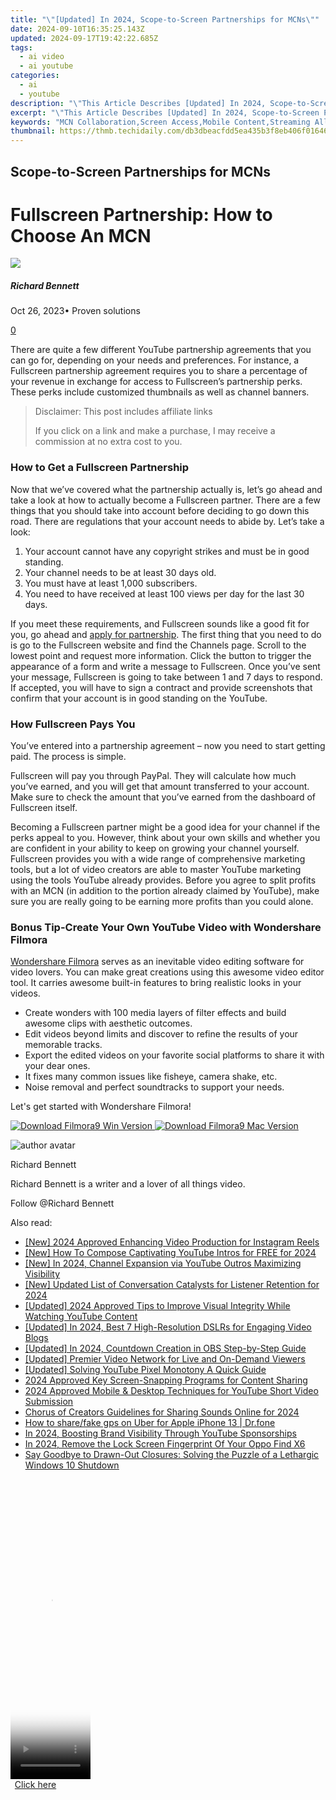 ```yaml
---
title: "\"[Updated] In 2024, Scope-to-Screen Partnerships for MCNs\""
date: 2024-09-10T16:35:25.143Z
updated: 2024-09-17T19:42:22.685Z
tags:
  - ai video
  - ai youtube
categories:
  - ai
  - youtube
description: "\"This Article Describes [Updated] In 2024, Scope-to-Screen Partnerships for MCNs\""
excerpt: "\"This Article Describes [Updated] In 2024, Scope-to-Screen Partnerships for MCNs\""
keywords: "MCN Collaboration,Screen Access,Mobile Content,Streaming Alliances,Content Scope,Network Reach,Partnership Growth"
thumbnail: https://thmb.techidaily.com/db3dbeacfdd5ea435b3f8eb406f01646288938a037fe9e28d65cbe9fbebcdbb0.png
---
```


## Scope-to-Screen Partnerships for MCNs

# Fullscreen Partnership: How to Choose An MCN

![](https://images.wondershare.com/filmora/article-images/richard-bennett.jpg)

##### Richard Bennett

 Oct 26, 2023• Proven solutions

[0](#commentsBoxSeoTemplate)

There are quite a few different YouTube partnership agreements that you can go for, depending on your needs and preferences. For instance, a Fullscreen partnership agreement requires you to share a percentage of your revenue in exchange for access to Fullscreen’s partnership perks. These perks include customized thumbnails as well as channel banners.

>  Disclaimer: This post includes affiliate links
>
>  If you click on a link and make a purchase, I may receive a commission at no extra cost to you.
>

### How to Get a Fullscreen Partnership

Now that we’ve covered what the partnership actually is, let’s go ahead and take a look at how to actually become a Fullscreen partner. There are a few things that you should take into account before deciding to go down this road. There are regulations that your account needs to abide by. Let’s take a look:

1. Your account cannot have any copyright strikes and must be in good standing.
2. Your channel needs to be at least 30 days old.
3. You must have at least 1,000 subscribers.
4. You need to have received at least 100 views per day for the last 30 days.

If you meet these requirements, and Fullscreen sounds like a good fit for you, go ahead and [apply for partnership](http://fullscreenmedia.co/apply/). The first thing that you need to do is go to the Fullscreen website and find the Channels page. Scroll to the lowest point and request more information. Click the button to trigger the appearance of a form and write a message to Fullscreen. Once you’ve sent your message, Fullscreen is going to take between 1 and 7 days to respond. If accepted, you will have to sign a contract and provide screenshots that confirm that your account is in good standing on the YouTube.

### How Fullscreen Pays You

You’ve entered into a partnership agreement – now you need to start getting paid. The process is simple.

Fullscreen will pay you through PayPal. They will calculate how much you’ve earned, and you will get that amount transferred to your account. Make sure to check the amount that you’ve earned from the dashboard of Fullscreen itself.

Becoming a Fullscreen partner might be a good idea for your channel if the perks appeal to you. However, think about your own skills and whether you are confident in your ability to keep on growing your channel yourself. Fullscreen provides you with a wide range of comprehensive marketing tools, but a lot of video creators are able to master YouTube marketing using the tools YouTube already provides. Before you agree to split profits with an MCN (in addition to the portion already claimed by YouTube), make sure you are really going to be earning more profits than you could alone.

### Bonus Tip-Create Your Own YouTube Video with Wondershare Filmora

[Wondershare Filmora](https://tools.techidaily.com/wondershare/filmora/download/) serves as an inevitable video editing software for video lovers. You can make great creations using this awesome video editor tool. It carries awesome built-in features to bring realistic looks in your videos.

* Create wonders with 100 media layers of filter effects and build awesome clips with aesthetic outcomes.
* Edit videos beyond limits and discover to refine the results of your memorable tracks.
* Export the edited videos on your favorite social platforms to share it with your dear ones.
* It fixes many common issues like fisheye, camera shake, etc.
* Noise removal and perfect soundtracks to support your needs.

Let's get started with Wondershare Filmora!

[![Download Filmora9 Win Version](https://images.wondershare.com/filmora/guide/download-btn-win.jpg) ](https://tools.techidaily.com/wondershare/filmora/download/) [![Download Filmora9 Mac Version](https://images.wondershare.com/filmora/guide/download-btn-mac.jpg) ](https://tools.techidaily.com/wondershare/filmora/download/)

![author avatar](https://images.wondershare.com/filmora/article-images/richard-bennett.jpg)

Richard Bennett

Richard Bennett is a writer and a lover of all things video.

Follow @Richard Bennett

<ins class="adsbygoogle"
     style="display:block"
     data-ad-format="autorelaxed"
     data-ad-client="ca-pub-7571918770474297"
     data-ad-slot="1223367746"></ins>

<ins class="adsbygoogle"
     style="display:block"
     data-ad-client="ca-pub-7571918770474297"
     data-ad-slot="8358498916"
     data-ad-format="auto"
     data-full-width-responsive="true"></ins>

<span class="atpl-alsoreadstyle">Also read:</span>
<div><ul>
<li><a href="https://vimeo-videos.techidaily.com/new-2024-approved-enhancing-video-production-for-instagram-reels/"><u>[New] 2024 Approved Enhancing Video Production for Instagram Reels</u></a></li>
<li><a href="https://youtube-lab.techidaily.com/ow-to-compose-captivating-youtube-intros-for-free-for-2024/"><u>[New] How To Compose Captivating YouTube Intros for FREE for 2024</u></a></li>
<li><a href="https://youtube-lab.techidaily.com/n-2024-channel-expansion-via-youtube-outros-maximizing-visibility/"><u>[New] In 2024, Channel Expansion via YouTube Outros Maximizing Visibility</u></a></li>
<li><a href="https://fox-links.techidaily.com/new-updated-list-of-conversation-catalysts-for-listener-retention-for-2024/"><u>[New] Updated List of Conversation Catalysts for Listener Retention for 2024</u></a></li>
<li><a href="https://youtube-lab.techidaily.com/ed-2024-approved-tips-to-improve-visual-integrity-while-watching-youtube-content/"><u>[Updated] 2024 Approved Tips to Improve Visual Integrity While Watching YouTube Content</u></a></li>
<li><a href="https://youtube-docs.techidaily.com/ed-in-2024-best-7-high-resolution-dslrs-for-engaging-video-blogs/"><u>[Updated] In 2024, Best 7 High-Resolution DSLRs for Engaging Video Blogs</u></a></li>
<li><a href="https://video-capture.techidaily.com/updated-in-2024-countdown-creation-in-obs-step-by-step-guide/"><u>[Updated] In 2024, Countdown Creation in OBS Step-by-Step Guide</u></a></li>
<li><a href="https://extra-guidance.techidaily.com/updated-premier-video-network-for-live-and-on-demand-viewers/"><u>[Updated] Premier Video Network for Live and On-Demand Viewers</u></a></li>
<li><a href="https://youtube-lab.techidaily.com/ed-solving-youtube-pixel-monotony-a-quick-guide/"><u>[Updated] Solving YouTube Pixel Monotony A Quick Guide</u></a></li>
<li><a href="https://youtube-lab.techidaily.com/approved-key-screen-snapping-programs-for-content-sharing/"><u>2024 Approved Key Screen-Snapping Programs for Content Sharing</u></a></li>
<li><a href="https://youtube-lab.techidaily.com/approved-mobile-and-desktop-techniques-for-youtube-short-video-submission/"><u>2024 Approved Mobile & Desktop Techniques for YouTube Short Video Submission</u></a></li>
<li><a href="https://youtube-lab.techidaily.com/s-of-creators-guidelines-for-sharing-sounds-online-for-2024/"><u>Chorus of Creators Guidelines for Sharing Sounds Online for 2024</u></a></li>
<li><a href="https://fake-location.techidaily.com/how-to-sharefake-gps-on-uber-for-apple-iphone-13-drfone-by-drfone-virtual-ios/"><u>How to share/fake gps on Uber for Apple iPhone 13 | Dr.fone</u></a></li>
<li><a href="https://extra-resources.techidaily.com/in-2024-boosting-brand-visibility-through-youtube-sponsorships/"><u>In 2024, Boosting Brand Visibility Through YouTube Sponsorships</u></a></li>
<li><a href="https://easy-unlock-android.techidaily.com/in-2024-remove-the-lock-screen-fingerprint-of-your-oppo-find-x6-by-drfone-android/"><u>In 2024, Remove the Lock Screen Fingerprint Of Your Oppo Find X6</u></a></li>
<li><a href="https://win-howtos.techidaily.com/say-goodbye-to-drawn-out-closures-solving-the-puzzle-of-a-lethargic-windows-10-shutdown/"><u>Say Goodbye to Drawn-Out Closures: Solving the Puzzle of a Lethargic Windows 10 Shutdown</u></a></li>
</ul></div>

<!-- affiliate ads begin -->
<span id="1975562">
					<video width="128" height="480" style="cursor:pointer"
           poster="//a.impactradius-go.com/display-clicktoplayimage/1975562.png"
           onclick="if(!this.playClicked){this.play();this.setAttribute('controls',true);this.playClicked=true;}">
	   <source src="//a.impactradius-go.com/display-ad/22993-1975562">
	   <img src="//a.impactradius-go.com/display-clicktoplayimage/1975562.png" style="border: none; height: 100%; width: 100%; object-fit: contain">
	</video>
	<div style="width:80px;text-align:center"><a href="javascript:window.open(decodeURIComponent('https%3A%2F%2Fhomestyler.sjv.io%2Fc%2F5597632%2F1975562%2F22993'), '_blank');void(0);">Click here</a></div>
</span>
<img height="0" width="0" src="https://imp.pxf.io/i/5597632/1975562/22993" style="position:absolute;visibility:hidden;" border="0" />
<!-- affiliate ads end -->

